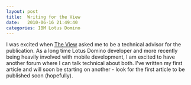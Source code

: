 ```yaml
---
layout: post
title:  Writing for the View
date:   2010-06-16 21:49:40
categories: IBM Lotus Domino
---
```

I was excited when [The View](http://www.eview.com) asked me to be a technical advisor for the publication. As a long time Lotus Domino developer and more recently being heavily involved with mobile development, I am excited to have another forum where I can talk technical about both. I've written my first article and will soon be starting on another - look for the first article to be published soon (hopefully).
